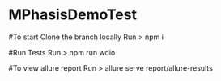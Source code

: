 # MPhasisDemoTest

#To start
Clone the branch locally
Run > npm i

#Run Tests
Run > npm run wdio 

#To view allure report
Run > allure serve report/allure-results
